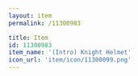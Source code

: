 ```yaml
---
layout: item
permalink: /11300983

title: Item
id: 11300983
item_name: '(Intro) Knight Helmet'
icon_url: 'item/icon/11300099.png'
---
```

